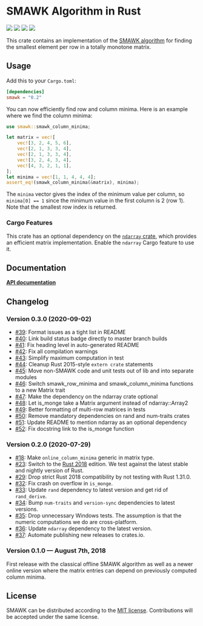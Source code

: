 # SMAWK Algorithm in Rust

[![](https://github.com/mgeisler/smawk/workflows/build/badge.svg)][build-status]
[![](https://codecov.io/gh/mgeisler/smawk/branch/master/graph/badge.svg)][codecov]
[![](https://img.shields.io/crates/v/smawk.svg)][crates-io]
[![](https://docs.rs/smawk/badge.svg)][api-docs]

This crate contains an implementation of the [SMAWK algorithm][smawk]
for finding the smallest element per row in a totally monotone matrix.

## Usage

Add this to your `Cargo.toml`:
```toml
[dependencies]
smawk = "0.2"
```

You can now efficiently find row and column minima. Here is an example
where we find the column minima:

```rust
use smawk::smawk_column_minima;

let matrix = vec![
    vec![3, 2, 4, 5, 6],
    vec![2, 1, 3, 3, 4],
    vec![2, 1, 3, 3, 4],
    vec![3, 2, 4, 3, 4],
    vec![4, 3, 2, 1, 1],
];
let minima = vec![1, 1, 4, 4, 4];
assert_eq!(smawk_column_minima(&matrix), minima);
```

The `minima` vector gives the index of the minimum value per column,
so `minima[0] == 1` since the minimum value in the first column is 2
(row 1). Note that the smallest row index is returned.

### Cargo Features

This crate has an optional dependency on the [`ndarray`
crate](https://docs.rs/ndarray/), which provides an efficient matrix
implementation. Enable the `ndarray` Cargo feature to use it.

## Documentation

**[API documentation][api-docs]**

## Changelog

### Version 0.3.0 (2020-09-02)

* [#39](https://github.com/mgeisler/smawk/pull/39): Format issues as a tight list in README
* [#40](https://github.com/mgeisler/smawk/pull/40): Link build status badge directly to master branch builds
* [#41](https://github.com/mgeisler/smawk/pull/41): Fix heading level in auto-generated README
* [#42](https://github.com/mgeisler/smawk/pull/42): Fix all compilation warnings
* [#43](https://github.com/mgeisler/smawk/pull/43): Simplify maximum computation in test
* [#44](https://github.com/mgeisler/smawk/pull/44): Cleanup Rust 2015-style `extern crate` statements
* [#45](https://github.com/mgeisler/smawk/pull/45): Move non-SMAWK code and unit tests out of lib and into separate modules 
* [#46](https://github.com/mgeisler/smawk/pull/46): Switch smawk_row_minima and smawk_column_minima functions to a new Matrix trait
* [#47](https://github.com/mgeisler/smawk/pull/47): Make the dependency on the ndarray crate optional
* [#48](https://github.com/mgeisler/smawk/pull/48): Let is_monge take a Matrix argument instead of ndarray::Array2
* [#49](https://github.com/mgeisler/smawk/pull/49): Better formatting of multi-row matrices in tests
* [#50](https://github.com/mgeisler/smawk/pull/50): Remove mandatory dependencies on rand and num-traits crates
* [#51](https://github.com/mgeisler/smawk/pull/51): Update README to mention ndarray as an optional dependency
* [#52](https://github.com/mgeisler/smawk/pull/52): Fix docstring link to the is_monge function

### Version 0.2.0 (2020-07-29)

* [#18](https://github.com/mgeisler/smawk/pull/18): Make
  `online_column_minima` generic in matrix type.
* [#23](https://github.com/mgeisler/smawk/pull/23): Switch to the
  [Rust 2018][rust-2018] edition. We test against the latest stable
  and nightly version of Rust.
* [#29](https://github.com/mgeisler/smawk/pull/29): Drop strict Rust
  2018 compatibility by not testing with Rust 1.31.0.
* [#32](https://github.com/mgeisler/smawk/pull/32): Fix crash on
  overflow in `is_monge`.
* [#33](https://github.com/mgeisler/smawk/pull/33): Update `rand`
  dependency to latest version and get rid of `rand_derive`.
* [#34](https://github.com/mgeisler/smawk/pull/34): Bump `num-traits`
  and `version-sync` dependencies to latest versions.
* [#35](https://github.com/mgeisler/smawk/pull/35): Drop unnecessary
  Windows tests. The assumption is that the numeric computations we do
  are cross-platform.
* [#36](https://github.com/mgeisler/smawk/pull/36): Update `ndarray`
  dependency to the latest version.
* [#37](https://github.com/mgeisler/smawk/pull/37): Automate
  publishing new releases to crates.io.

### Version 0.1.0 — August 7th, 2018

First release with the classical offline SMAWK algorithm as well as a
newer online version where the matrix entries can depend on previously
computed column minima.

## License

SMAWK can be distributed according to the [MIT license][mit].
Contributions will be accepted under the same license.

[build-status]: https://github.com/mgeisler/smawk/actions?query=branch%3Amaster+workflow%3Abuild
[crates-io]: https://crates.io/crates/smawk
[codecov]: https://codecov.io/gh/mgeisler/smawk
[smawk]: https://en.wikipedia.org/wiki/SMAWK_algorithm
[api-docs]: https://docs.rs/smawk/
[rust-2018]: https://doc.rust-lang.org/edition-guide/rust-2018/
[mit]: LICENSE
